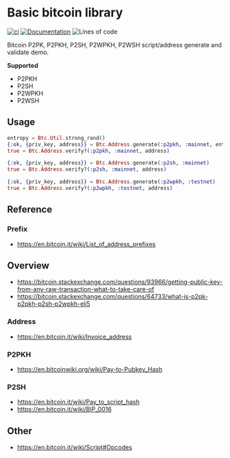 # Basic bitcoin library

[![ci](https://github.com/clszzyh/btc/workflows/ci/badge.svg)](https://github.com/clszzyh/btc/actions)
[![Documentation](https://img.shields.io/badge/hexdocs-latest-blue.svg)](https://clszzyh.github.io/btc)
![Lines of code](https://img.shields.io/tokei/lines/github/clszzyh/btc)

<!-- MDOC -->

Bitcoin P2PK, P2PKH, P2SH, P2WPKH, P2WSH script/address generate and validate demo.

**Supported**

* P2PKH
* P2SH
* P2WPKH
* P2WSH

## Usage

```elixir
entropy = Btc.Util.strong_rand()
{:ok, {priv_key, address}} = Btc.Address.generate(:p2pkh, :mainnet, entropy)
true = Btc.Address.verify?(:p2pkh, :mainnet, address)
```

```elixir
{:ok, {priv_key, address}} = Btc.Address.generate(:p2sh, :mainnet)
true = Btc.Address.verify?(:p2sh, :mainnet, address)
```

```elixir
{:ok, {priv_key, address}} = Btc.Address.generate(:p2wpkh, :testnet)
true = Btc.Address.verify?(:p2wpkh, :testnet, address)
```
<!-- MDOC -->

## Reference

### Prefix
* https://en.bitcoin.it/wiki/List_of_address_prefixes

## Overview
* https://bitcoin.stackexchange.com/questions/93966/getting-public-key-from-any-raw-transaction-what-to-take-care-of
* https://bitcoin.stackexchange.com/questions/64733/what-is-p2pk-p2pkh-p2sh-p2wpkh-eli5

### Address
* https://en.bitcoin.it/wiki/Invoice_address

### P2PKH
* https://en.bitcoinwiki.org/wiki/Pay-to-Pubkey_Hash

### P2SH
* https://en.bitcoin.it/wiki/Pay_to_script_hash
* https://en.bitcoin.it/wiki/BIP_0016

## Other
* https://en.bitcoin.it/wiki/Script#Opcodes
